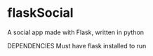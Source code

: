 # flaskSocial
A social app made with Flask, written in python

DEPENDENCIES
Must have flask installed to run
